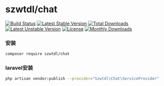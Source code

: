 # szwtdl/chat

[![Build Status](https://github.com/szwtdl/chat/actions/workflows/tests.yml/badge.svg)](https://github.com/szwtdl/chat/actions)
[![Latest Stable Version](https://poser.pugx.org/szwtdl/chat/v/stable)](https://packagist.org/packages/szwtdl/chat)
[![Total Downloads](https://poser.pugx.org/szwtdl/chat/downloads)](https://packagist.org/packages/szwtdl/chat)
[![Latest Unstable Version](https://poser.pugx.org/szwtdl/chat/v/unstable)](https://packagist.org/packages/szwtdl/chat)
[![License](https://poser.pugx.org/szwtdl/chat/license)](https://packagist.org/packages/szwtdl/chat)
[![Monthly Downloads](https://poser.pugx.org/szwtdl/chat/d/monthly)](https://packagist.org/packages/szwtdl/chat)

### 安装

```bash
composer require szwtdl/chat
```

### laravel安装

```bash
php artisan vendor:publish --provider="Szwtdl\Chat\ServiceProvider"

```

